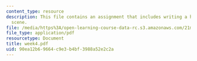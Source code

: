```yaml
---
content_type: resource
description: This file contains an assignment that includes writing a high-context
  scene.
file: /media/https%3A/open-learning-course-data-rc.s3.amazonaws.com/21m-604-playwriting-i-spring-2005/90ea12b69664c9e3b4bf3988a52e2c2a_week4.pdf
file_type: application/pdf
resourcetype: Document
title: week4.pdf
uid: 90ea12b6-9664-c9e3-b4bf-3988a52e2c2a
---
```

